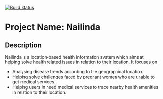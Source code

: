 [![Build Status](https://travis-ci.com/Podiihq/nailinda.svg?branch=fix-travis-errors)](https://travis-ci.com/Podiihq/nailinda)

# Project Name: Nailinda

## Description

 Nailinda  is a location-based health information system which aims at helping solve health related issues in relation to their location.
 It focuses on 
  * Analysing disease trends according to the geographical location.
  * Helping solve challenges faced by pregnant women who are unable to get medical services.
  * Helping users in need medical services to trace nearby health amenities in relation to their location.

